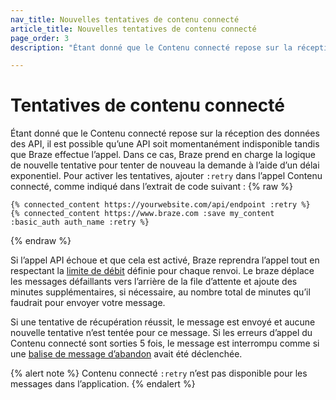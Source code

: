 ```yaml
---
nav_title: Nouvelles tentatives de contenu connecté
article_title: Nouvelles tentatives de contenu connecté
page_order: 3
description: "Étant donné que le Contenu connecté repose sur la réception des données des API, il est possible qu’une API soit momentanément indisponible tandis que Braze effectue l’appel. Le présent article explique comment gérer les tentatives de contenu connecté."

---
```


# Tentatives de contenu connecté

Étant donné que le Contenu connecté repose sur la réception des données des API, il est possible qu’une API soit momentanément indisponible tandis que Braze effectue l’appel. Dans ce cas, Braze prend en charge la logique de nouvelle tentative pour tenter de nouveau la demande à l’aide d’un délai exponentiel. Pour activer les tentatives, ajouter `:retry` dans l’appel Contenu connecté, comme indiqué dans l’extrait de code suivant :
{% raw %}
```
{% connected_content https://yourwebsite.com/api/endpoint :retry %}
{% connected_content https://www.braze.com :save my_content :basic_auth auth_name :retry %}
```
{% endraw %}

Si l’appel API échoue et que cela est activé, Braze reprendra l’appel tout en respectant la [limite de débit][47] définie pour chaque renvoi. Le braze déplace les messages défaillants vers l’arrière de la file d’attente et ajoute des minutes supplémentaires, si nécessaire, au nombre total de minutes qu’il faudrait pour envoyer votre message.

Si une tentative de récupération réussit, le message est envoyé et aucune nouvelle tentative n’est tentée pour ce message. Si les erreurs d’appel du Contenu connecté sont sorties 5 fois, le message est interrompu comme si une [balise de message d’abandon][1] avait été déclenchée.

{% alert note %}
Contenu connecté `:retry` n’est pas disponible pour les messages dans l’application.
{% endalert %}


[1]: {{site.baseurl}}/user_guide/personalization_and_dynamic_content/connected_content/aborting_connected_content/
[16]: [success@braze.com](mailto:success@braze.com)
[47]: {{site.baseurl}}/user_guide/engagement_tools/campaigns/testing_and_more/rate-limiting/#delivery-speed-rate-limiting
